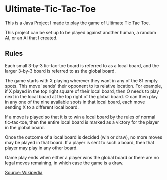 # Ultimate-Tic-Tac-Toe
This is a Java Project I made to play the game of Ultimate Tic Tac Toe.

This project can be set up to be played against another human, a random AI, or an AI that I created.

## Rules
Each small 3-by-3 tic-tac-toe board is referred to as a local board, and the larger 3-by-3 board is referred to as the global board.

The game starts with X playing wherever they want in any of the 81 empty spots. This move 'sends' their opponent to its relative location. For example, if X played in the top right square of their local board, then O needs to play next in the local board at the top right of the global board. O can then play in any one of the nine available spots in that local board, each move sending X to a different local board.

If a move is played so that it is to win a local board by the rules of normal tic-tac-toe, then the entire local board is marked as a victory for the player in the global board.

Once the outcome of a local board is decided (win or draw), no more moves may be played in that board. If a player is sent to such a board, then that player may play in any other board.

Game play ends when either a player wins the global board or there are no legal moves remaining, in which case the game is a draw.

[Source: Wikipedia](https://en.wikipedia.org/wiki/Ultimate_tic-tac-toe)
